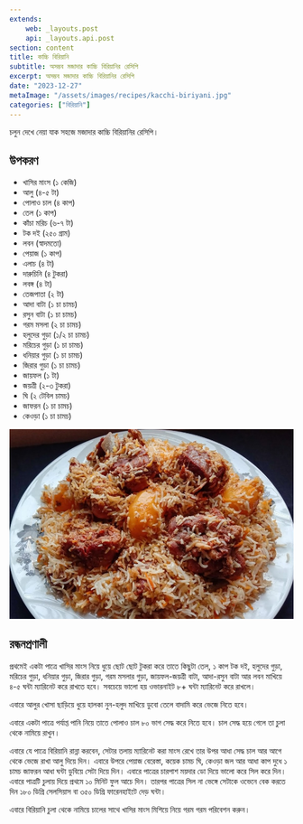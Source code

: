 ```yaml
---
extends:
    web: _layouts.post
    api: _layouts.api.post
section: content
title: কাচ্চি বিরিয়ানি
subtitle: অসম্ভব মজাদার কাচ্চি বিরিয়ানির রেসিপি
excerpt: অসম্ভব মজাদার কাচ্চি বিরিয়ানির রেসিপি
date: "2023-12-27"
metaImage: "/assets/images/recipes/kacchi-biriyani.jpg"
categories: ["বিরিয়ানি"]
---
```


চলুন দেখে নেয়া যাক সহজে মজাদার কাচ্চি বিরিয়ানির রেসিপি।

## উপকরণ

- খাসির মাংস (১ কেজি)
- আলু (৪-৫ টা)
- পোলাও চাল (৪ কাপ)
- তেল (১ কাপ)
- কাঁচা মরিচ (৬-৭ টা)
- টক দই (২৫০ গ্রাম)
- লবন (স্বাদমতো)
- পেয়াজ (১ কাপ)
- এলাচ (৪ টা)
- দারুচিনি (৪ টুকরা)
- লবঙ্গ (৪ টা)
- তেজপাতা (২ টা)
- আদা বাটা (১ চা চামচ)
- রসুন বাটা (১ চা চামচ)
- গরম মসলা (২ চা চামচ)
- হলুদের গুড়া (১/২ চা চামচ)
- মরিচের গুড়া (১ চা চামচ)
- ধনিয়ার গুড়া (১ চা চামচ)
- জিরার গুড়া (১ চা চামচ)
- জায়ফল (১ টা)
- জয়ত্রী (২-৩ টুকরা)
- ঘি (২ টেবিল চামচ)
- জাফরন (১ চা চামচ)
- কেওড়া (১ চা চামচ)

![কাচ্চি বিরিয়ানি](/assets/images/recipes/kacchi-biriyani.jpg)

## রন্ধনপ্রণালী

প্রথমেই একটা পাত্রে খাসির মাংস নিয়ে ধুয়ে ছোট ছোট টুকরা করে তাতে কিছুটা তেল, ১ কাপ টক দই, হলুদের গুড়া, মরিচের গুড়া, ধনিয়ার গুড়া, জিরার গুড়া, গরম মসলার গুড়া, জায়ফল-জয়ত্রী বাটা, আদা-রসুন বাটা আর লবন মাখিয়ে ৪-৫ ঘন্টা ম্যারিনেট করে রাখতে হবে। সবচেয়ে ভালো হয় ওভারনাইট ৮+ ঘন্টা ম্যারিনেট করে রাখলে।

এবারে আলুর খোসা ছাড়িয়ে ধুয়ে হালকা নুন-হলুদ মাখিয়ে ডুবো তেলে বাদামি করে ভেজে নিতে হবে। 

এবারে একটা পাত্রে পর্যাপ্ত পানি নিয়ে তাতে পোলাও চাল ৮০ ভাগ সেদ্ধ করে নিতে হবে। চাল সেদ্ধ হয়ে গেলে তা চুলা থেকে নামিয়ে রাখুন।

এবারে যে পাত্রে বিরিয়ানি রান্না করবেন, সেটার তলায় ম্যারিনেট করা মাংস রেখে তার উপর আধা সেদ্ধ চাল আর আগে থেকে ভেজে রাখা আলু দিয়ে দিন। এবারে উপরে পেয়াজ বেরেস্তা, কয়েক চামচ ঘি, কেওড়া জল আর আধা কাপ দুধে ১ চামচ জাফরন আধা ঘন্টা ডুবিয়ে সেটা দিয়ে দিন। এবারে পাত্রের চারপাশ ময়দার ডো দিয়ে ভালো করে সিল করে দিন। এবারে পাত্রটি চুলায় দিয়ে প্রথমে ১০ মিনিট ফুল আচে দিন। তারপর পাত্রের সিল না ভেঙ্গে সেটাকে ওভেনে বেক করতে দিন ১৮০ ডিগ্রি সেলসিয়াস বা ৩৫০ ডিগ্রি ফারেনহাইটে দেড় ঘন্টা। 

এবারে বিরিয়ানি চুলা থেকে নামিয়ে চালের সাথে খাসির মাংস মিশিয়ে নিয়ে গরম গরম পরিবেশন করুন।